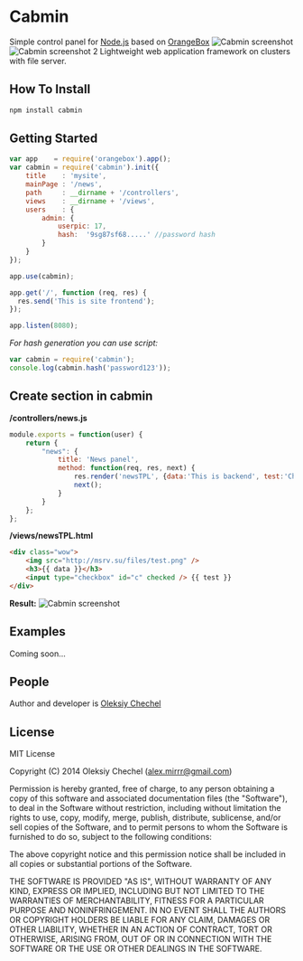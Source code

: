# Cabmin
Simple control panel for [Node.js](http://nodejs.org) based on [OrangeBox](https://github.com/mirrr/orangebox) 
![Cabmin screenshot](http://msrv.su/files/screen.png)
![Cabmin screenshot 2](http://msrv.su/files/screen2.png) 
Lightweight  web application framework on clusters with file server.
   
    

## How To Install   
```bash
npm install cabmin
```

   


## Getting Started

```js
var app    = require('orangebox').app();
var cabmin = require('cabmin').init({
    title    : 'mysite',
    mainPage : '/news',
    path     : __dirname + '/controllers',
    views    : __dirname + '/views',
    users    : {
        admin: {
            userpic: 17,
            hash:  '9sg87sf68.....' //password hash 
        }
    }
});

app.use(cabmin);

app.get('/', function (req, res) {
  res.send('This is site frontend');
});

app.listen(8080);
```
   
*For hash generation you can use script:*
```js
var cabmin = require('cabmin');
console.log(cabmin.hash('password123'));
```

## Create section in cabmin
 
**/controllers/news.js**   
   
```js
module.exports = function(user) { 
    return {
        "news": {
            title: 'News panel',
            method: function(req, res, next) {
                res.render('newsTPL', {data:'This is backend', test:'Check Me'});
                next();
            }
        }
    };
};
```
   
**/views/newsTPL.html**

```html
<div class="wow">
    <img src="http://msrv.su/files/test.png" />
    <h3>{{ data }}</h3>
    <input type="checkbox" id="c" checked /> {{ test }}
</div>
```
   
**Result:**
![Cabmin screenshot](http://msrv.su/files/totem.png)

## Examples
Coming soon...
   
   
## People

Author and developer is [Oleksiy Chechel](https://github.com/mirrr)   
   


## License
   
MIT License   
   
Copyright (C) 2014 Oleksiy Chechel (alex.mirrr@gmail.com)   
   
Permission is hereby granted, free of charge, to any person obtaining a copy of this software and associated documentation files (the "Software"), to deal in the Software without restriction, including without limitation the rights to use, copy, modify, merge, publish, distribute, sublicense, and/or sell copies of the Software, and to permit persons to whom the Software is furnished to do so, subject to the following conditions:   
   
The above copyright notice and this permission notice shall be included in all copies or substantial portions of the Software.   
   
THE SOFTWARE IS PROVIDED "AS IS", WITHOUT WARRANTY OF ANY KIND, EXPRESS OR IMPLIED, INCLUDING BUT NOT LIMITED TO THE WARRANTIES OF MERCHANTABILITY, FITNESS FOR A PARTICULAR PURPOSE AND NONINFRINGEMENT. IN NO EVENT SHALL THE AUTHORS OR COPYRIGHT HOLDERS BE LIABLE FOR ANY CLAIM, DAMAGES OR OTHER LIABILITY, WHETHER IN AN ACTION OF CONTRACT, TORT OR OTHERWISE, ARISING FROM, OUT OF OR IN CONNECTION WITH THE SOFTWARE OR THE USE OR OTHER DEALINGS IN THE SOFTWARE.
